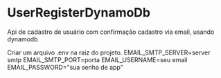 # UserRegisterDynamoDb
Api de cadastro de usuário com confirmação cadastro via email, usando dynamodb

Criar um arquivo .env na raiz do projeto.
EMAIL_SMTP_SERVER=server smtp
EMAIL_SMTP_PORT=porta
EMAIL_USERNAME=seu email
EMAIL_PASSWORD="sua senha de app"

